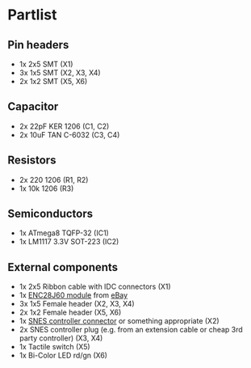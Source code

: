 # Partlist #

## Pin headers ##

- 1x 2x5 SMT (X1)
- 3x 1x5 SMT (X2, X3, X4)
- 2x 1x2 SMT (X5, X6)

## Capacitor ##
- 2x 22pF KER 1206 (C1, C2)
- 2x 10uF TAN C-6032 (C3, C4)

## Resistors ##
- 2x 220 1206 (R1, R2)
- 1x 10k 1206 (R3)

## Semiconductors ##

- 1x ATmega8 TQFP-32 (IC1)
- 1x LM1117 3.3V SOT-223 (IC2)

## External components ##

- 1x 2x5 Ribbon cable with IDC connectors (X1)
- 1x [ENC28J60 module](enc28j60-module.jpg) from [eBay](http://www.ebay.com/sch/?_nkw=enc28j60)
- 3x 1x5 Female header (X2, X3, X4)
- 2x 1x2 Female header (X5, X6)
- 1x [SNES controller connector](http://www.raphnet-tech.com/products/snes_controller_connector/index.php)
  or something appropriate (X2)
- 2x SNES controller plug (e.g. from an extension cable or cheap 3rd
  party controller) (X3, X4)
- 1x Tactile switch (X5)
- 1x Bi-Color LED rd/gn (X6)

